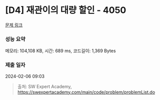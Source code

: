 # [D4] 재관이의 대량 할인 - 4050 

[문제 링크](https://swexpertacademy.com/main/code/problem/problemDetail.do?contestProbId=AWIseXoKEUcDFAWN) 

### 성능 요약

메모리: 104,108 KB, 시간: 689 ms, 코드길이: 1,369 Bytes

### 제출 일자

2024-02-06 09:03



> 출처: SW Expert Academy, https://swexpertacademy.com/main/code/problem/problemList.do